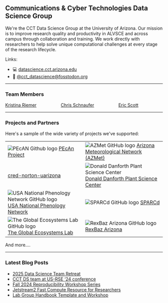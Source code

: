## Communications & Cyber Technologies Data Science Group

We're the CCT Data Science Group at the University of Arizona. Our mission is to improve research quality and productivity in ALVSCE and across campus through collaboration and training. We work directly with researchers to help solve unique computational challenges at every stage of the research lifecycle.

Links:

- 💻 [datascience.cct.arizona.edu](https://datascience.cct.arizona.edu/)
- 🐘 [@cct_datascience@fosstodon.org](https://fosstodon.org/@cct_datascience)

----------------------------------------

### Team Members

[Kristina Riemer](https://github.com/KristinaRiemer) &emsp;&emsp;&emsp;&emsp;&emsp;
[Chris Schnaufer](https://github.com/Chris-Schnaufer) &emsp;&emsp;&emsp;&emsp;&emsp;
[Eric Scott](https://github.com/Aariq) 

----------------------------------------

### Projects and Partners

Here's a sample of the wide variety of projects we've supported:

|          |          |
| :------- | :------- |
| ![PEcAN Github logo](https://github.com/pecanproject.png?size=25)  [PEcAn Project](https://github.com/pecanproject) | ![AZMet GitHub logo](https://github.com/uace-azmet.png?size=25)  [Arizona Meteorological Network (AZMet)](https://github.com/uace-azmet/) |
| [cred-norton-uarizona](https://github.com/cred-norton-uarizona) | ![Donald Danforth Plant Science Center](https://github.com/danforthcenter.png?size=25) [Donald Danforth Plant Science Center](https://github.com/danforthcenter) |
| ![USA National Phenology Network GitHub logo](https://github.com/usa-npn.png?size=25) [USA National Phenology Network](https://github.com/usa-npn/) | ![SPARCd GitHub logo](https://github.com/CulverLab.png?size=25) [SPARCd](https://github.com/CulverLab/sparcd) |
| ![The Global Ecosystems Lab GitHub logo](https://github.com/EcosystemEcologyLab.png?size=25) [The Global Ecosystems Lab](https://github.com/EcosystemEcologyLab) | ![RexBaz Arizona GitHub logo](https://github.com/resbazaz.png?size=25) [RexBaz Arizona](https://github.com/resbazaz) |

And more....

----------------------------------------

### Latest Blog Posts

<!-- BLOG-POST-LIST:START -->
- [2025 Data Science Team Retreat](https://datascience.cct.arizona.edu/news/2025-data-science-team-retreat)
- [CCT DS team at US-RSE ‘24 conference](https://datascience.cct.arizona.edu/news/cct-ds-team-us-rse-24-conference)
- [Fall 2024 Reproducibility Workshop Series](https://datascience.cct.arizona.edu/news/fall-2024-reproducibility-workshop-series)
- [Jetstream2 Fast Compute Resource for Researchers](https://datascience.cct.arizona.edu/news/jetstream2-fast-compute-resource-researchers)
- [Lab Group Handbook Template and Workshop](https://datascience.cct.arizona.edu/news/lab-group-handbook-template-and-workshop)
<!-- BLOG-POST-LIST:END -->

